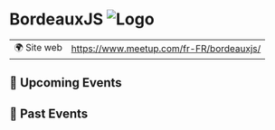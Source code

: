 # BordeauxJS ![Logo](https://example.com/logo-bordeauxjs.png)

|                                |     |
| ------------------------------ | --- |
| 🌍 Site web                    | https://www.meetup.com/fr-FR/bordeauxjs/ |

<!-- EVENTS:START -->
## 📅 Upcoming Events

## 📆 Past Events
<!-- EVENTS:END -->